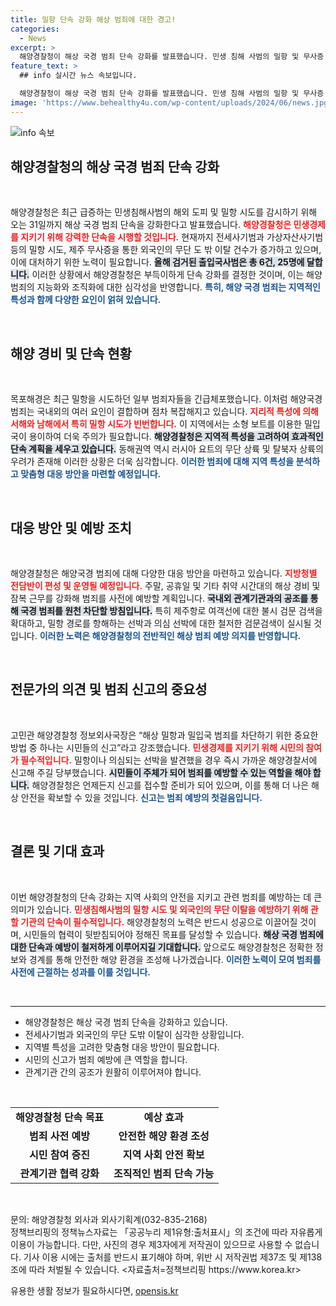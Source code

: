 ```yaml
---
title: 밀항 단속 강화 해상 범죄에 대한 경고!
categories:
  - News
excerpt: >
  해양경찰청이 해상 국경 범죄 단속 강화를 발표했습니다. 민생 침해 사범의 밀항 및 무사증 입국 외국인에 대한 도 외 이탈 시도가 급증, 집중 단속이 31일까지 진행됩니다. 제주와 해상 방어에 주목하세요!
feature_text: >
  ## info 실시간 뉴스 속보입니다.

  해양경찰청이 해상 국경 범죄 단속 강화를 발표했습니다. 민생 침해 사범의 밀항 및 무사증 입국 외국인에 대한 도 외 이탈 시도가 급증, 집중 단속이 31일까지 진행됩니다. 제주와 해상 방어에 주목하세요!
image: 'https://www.behealthy4u.com/wp-content/uploads/2024/06/news.jpg'
---
```


<p><img src="https://www.behealthy4u.com/wp-content/uploads/2024/06/news.jpg" alt="info 속보" /></p>

<h2 data-ke-size="size26">해양경찰청의 해상 국경 범죄 단속 강화</h2>

<p data-ke-size="size16">&nbsp;</p> 

<p>해양경찰청은 최근 급증하는 민생침해사범의 해외 도피 및 밀항 시도를 감시하기 위해 오는 31일까지 해상 국경 범죄 단속을 강화한다고 발표했습니다. <b><span style="color: #ee2323;">해양경찰청은 민생경제를 지키기 위해 강력한 단속을 시행할 것입니다.</span></b> 현재까지 전세사기범과 가상자산사기범 등의 밀항 시도, 제주 무사증을 통한 외국인의 무단 도 밖 이탈 건수가 증가하고 있으며, 이에 대처하기 위한 노력이 필요합니다. <b><span style="background-color: #21538527;">올해 검거된 출입국사범은 총 6건, 25명에 달합니다.</span></b> 이러한 상황에서 해양경찰청은 부득이하게 단속 강화를 결정한 것이며, 이는 해양 범죄의 지능화와 조직화에 대한 심각성을 반영합니다. <b><span style="color: #1a5490;">특히, 해양 국경 범죄는 지역적인 특성과 함께 다양한 요인이 얽혀 있습니다.</span></b></p>

<p data-ke-size="size16">&nbsp;</p>

<h2 data-ke-size="size26">해양 경비 및 단속 현황</h2>

<p data-ke-size="size16">&nbsp;</p>

<p>목포해경은 최근 밀항을 시도하던 일부 범죄자들을 긴급체포했습니다. 이처럼 해양국경 범죄는 국내외의 여러 요인이 결합하며 점차 복잡해지고 있습니다. <b><span style="color: #ee2323;">지리적 특성에 의해 서해와 남해에서 특히 밀항 시도가 빈번합니다.</span></b> 이 지역에서는 소형 보트를 이용한 밀입국이 용이하여 더욱 주의가 필요합니다. <b><span style="background-color: #21538527;">해양경찰청은 지역적 특성을 고려하여 효과적인 단속 계획을 세우고 있습니다.</span></b> 동해권역 역시 러시아 요트의 무단 상륙 및 탈북자 상륙의 우려가 존재해 이러한 상황은 더욱 심각합니다. <b><span style="color: #1a5490;">이러한 범죄에 대해 지역 특성을 분석하고 맞춤형 대응 방안을 마련할 예정입니다.</span></b></p>

<p data-ke-size="size16">&nbsp;</p>

<h2 data-ke-size="size26">대응 방안 및 예방 조치</h2>

<p data-ke-size="size16">&nbsp;</p>

<p>해양경찰청은 해양국경 범죄에 대해 다양한 대응 방안을 마련하고 있습니다. <b><span style="color: #ee2323;">지방청별 전담반이 편성 및 운영될 예정입니다.</span></b> 주말, 공휴일 및 기타 취약 시간대의 해상 경비 및 잠복 근무를 강화해 범죄를 사전에 예방할 계획입니다. <b><span style="background-color: #21538527;">국내외 관계기관과의 공조를 통해 국경 범죄를 원천 차단할 방침입니다.</span></b> 특히 제주항로 여객선에 대한 불시 검문 검색을 확대하고, 밀항 경로를 항해하는 선박과 의심 선박에 대한 철저한 검문검색이 실시될 것입니다. <b><span style="color: #1a5490;">이러한 노력은 해양경찰청의 전반적인 해상 범죄 예방 의지를 반영합니다.</span></b></p>

<p data-ke-size="size16">&nbsp;</p>

<h2 data-ke-size="size26">전문가의 의견 및 범죄 신고의 중요성</h2>

<p data-ke-size="size16">&nbsp;</p>

<p>고민관 해양경찰청 정보외사국장은 “해상 밀항과 밀입국 범죄를 차단하기 위한 중요한 방법 중 하나는 시민들의 신고”라고 강조했습니다. <b><span style="color: #ee2323;">민생경제를 지키기 위해 시민의 참여가 필수적입니다.</span></b> 밀항이나 의심되는 선박을 발견했을 경우 즉시 가까운 해양경찰서에 신고해 주길 당부했습니다. <b><span style="background-color: #21538527;">시민들이 주체가 되어 범죄를 예방할 수 있는 역할을 해야 합니다.</span></b> 해양경찰청은 언제든지 신고를 접수할 준비가 되어 있으며, 이를 통해 더 나은 해상 안전을 확보할 수 있을 것입니다. <b><span style="color: #1a5490;">신고는 범죄 예방의 첫걸음입니다.</span></b></p>

<p data-ke-size="size16">&nbsp;</p>

<h2 data-ke-size="size26">결론 및 기대 효과</h2>

<p data-ke-size="size16">&nbsp;</p>

<p>이번 해양경찰청의 단속 강화는 지역 사회의 안전을 지키고 관련 범죄를 예방하는 데 큰 의미가 있습니다. <b><span style="color: #ee2323;">민생침해사범의 밀항 시도 및 외국인의 무단 이탈을 예방하기 위해 관할 기관의 단속이 필수적입니다.</span></b> 해양경찰청의 노력은 반드시 성공으로 이끌어질 것이며, 시민들의 협력이 뒷받침되어야 정해진 목표를 달성할 수 있습니다. <b><span style="background-color: #21538527;">해상 국경 범죄에 대한 단속과 예방이 철저하게 이루어지길 기대합니다.</span></b> 앞으로도 해양경찰청은 정확한 정보와 경계를 통해 안전한 해양 환경을 조성해 나가겠습니다. <b><span style="color: #1a5490;">이러한 노력이 모여 범죄를 사전에 근절하는 성과를 이룰 것입니다.</span></b> </p>

<p data-ke-size="size16">&nbsp;</p>

<hr />

<ul>
<li>해양경찰청은 해상 국경 범죄 단속을 강화하고 있습니다.</li>
<li>전세사기범과 외국인의 무단 도밖 이탈이 심각한 상황입니다.</li>
<li>지역별 특성을 고려한 맞춤형 대응 방안이 필요합니다.</li>
<li>시민의 신고가 범죄 예방에 큰 역할을 합니다.</li>
<li>관계기관 간의 공조가 원활히 이루어져야 합니다.</li>
</ul>

<p data-ke-size="size16">&nbsp;</p>

<table style="width: 100%; border-collapse: collapse;">
<tr>
<td style="text-align: center; height: 17px;"><b>해양경찰청 단속 목표</b></td>
<td style="text-align: center; height: 17px;"><b>예상 효과</b></td>
</tr>
<tr>
<td style="text-align: center; height: 17px;"><b>범죄 사전 예방</b></td>
<td style="text-align: center; height: 17px;"><b>안전한 해양 환경 조성</b></td>
</tr>
<tr>
<td style="text-align: center; height: 17px;"><b>시민 참여 증진</b></td>
<td style="text-align: center; height: 17px;"><b>지역 사회 안전 확보</b></td>
</tr>
<tr>
<td style="text-align: center; height: 17px;"><b>관계기관 협력 강화</b></td>
<td style="text-align: center; height: 17px;"><b>조직적인 범죄 단속 가능</b></td>
</tr>
</table> 

<p data-ke-size="size16">&nbsp;</p> 

<p>문의: 해양경찰청 외사과 외사기획계(032-835-2168)<br />
정책브리핑의 정책뉴스자료는 「공공누리 제1유형:출처표시」의 조건에 따라 자유롭게 이용이 가능합니다. 다만, 사진의 경우 제3자에게 저작권이 있으므로 사용할 수 없습니다. 기사 이용 시에는 출처를 반드시 표기해야 하며, 위반 시 저작권법 제37조 및 제138조에 따라 처벌될 수 있습니다. &lt;자료출처=정책브리핑 https://www.korea.kr></p>
유용한 생활 정보가 필요하시다면, <a href="https://opensis.kr" rel="dofollow">opensis.kr</a>


